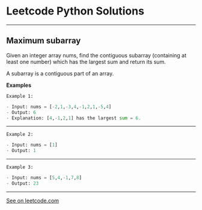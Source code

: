# Leetcode Python Solutions

---

## Maximum subarray

Given an integer array nums, find the contiguous subarray (containing at least one number) which has the largest sum and return its sum.

A subarray is a contiguous part of an array.

**Examples**


`Example 1:`

```python
- Input: nums = [-2,1,-3,4,-1,2,1,-5,4]
- Output: 6
- Explanation: [4,-1,2,1] has the largest sum = 6.
```

---

`Example 2:`

```python
- Input: nums = [1]
- Output: 1
```

---

`Example 3:`

```python
- Input: nums = [5,4,-1,7,8]
- Output: 23
```

---


[See on leetcode.com](https://leetcode.com/problems/maximum-subarray/)
